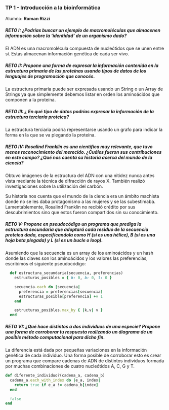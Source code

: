 
### TP 1 - Introducción a la bioinformática
Alumno: __Roman Rizzi__


##### RETO I: ¿Podrías buscar un ejemplo de macromoléculas que almacenen información sobre la ‘identidad’ de un organismo dado?

El ADN es una macromolécula compuesta de nucleótidos que se unen entre sí. Estas almacenan información genética de cada ser vivo.


##### RETO II: Propone una forma de expresar la información contenida en la estructura primaria de las proteínas usando tipos de datos de los lenguajes de programación que conocés.


La estructura primaria puede ser expresada usando un String o un Array de Strings ya que simplemente debemos listar en orden los aminoácidos que componen a la proteína.

##### RETO III: ¿ En qué tipo de datos podrías expresar la información de la estructura terciaria proteica?

La estructura terciaria podría representarse usando un grafo para indicar la forma en la que se va plegando la proteína.

##### RETO IV: Rosalind Franklin es una científica muy relevante, que tuvo menos reconocimiento del merecido. ¿Cuáles fueron sus contribuciones en este campo? ¿Qué nos cuenta su historia acerca del mundo de la ciencia?

Obtuvo imágenes de la estructura del ADN con una nitidez nunca antes vista mediante la técnica de difracción de rayos X. También realizó investigaciones sobre la utilización del carbón.

Su historia nos cuenta que el mundo de la ciencia era un ámbito machista donde no se les daba protagonismo a las mujeres y se las subestimaba. Lamentablemente, Rosalind Franklin no recibió crédito por sus descubrimientos sino que estos fueron compartidos sin su conocimiento.

##### RETO V: Propone en pseudocódigo un programa que prediga la estructura secundaria que adoptará cada residuo de la secuencia proteica dada, especificandola como H (si es una hélice), B (si es una hoja beta plegada) y L (si es un bucle o loop).

Asumiendo que la secuencia es un array de los aminoácidos y un hash donde las claves son los aminoácidos y los valores las preferencias, escribimos el siguiente pseudocódigo:

```ruby
  def estructura_secundaria(secuencia, preferencias)
    estructuras_posibles = { h: 0, b: 0, l: 0 }

    secuencia.each do |secuencia|
      preferencia = preferencias[secuencia]
      estructuras_posible[preferencia] += 1
    end

    estructuras_posibles.max_by { |k,v| v }
  end
```


##### RETO VI: ¿Qué hace distintos a dos individuos de una especie? Propone una forma de corroborar tu respuesta realizando un diagrama de un posible método computacional para dicho fin.

La diferencia está dada por pequeñas variaciones en la información genética de cada individuo. Una forma posible de corroborar esto es crear un programa que compare cadenas de ADN de distintos individuos formada por muchas combinaciones de cuatro nucleótidos A, C, G y T.

```ruby
def diferente_individuo?(cadena_a, cadena_b)
  cadena_a.each_with_index do |e_a, index|
    return true if e_a != cadena_b[index] 
  end

  false
end
```
